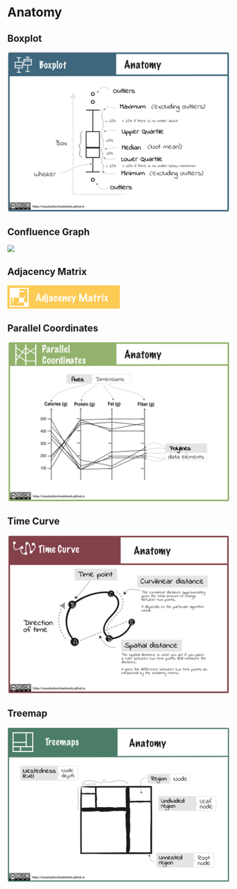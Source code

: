# Anatomy

## Boxplot
[![](./figures/anatomy/boxplot.png)](pdfs/boxplots_anatomy.pdf)

## Confluence Graph
[![](http://visualizationcheatsheets.github.io/figures/anatomy/confluence.png)](pdfs/confluence_anatomy.pdf)


## Adjacency Matrix
[![](figures/anatomy/matrix.png)](pdfs/matrix_anatomy.pdf)


## Parallel Coordinates
[![](figures/anatomy/pcp.png)](pdfs/pcp_anatomy.pdf)


## Time Curve
[![](figures/anatomy/timecurve.png)](pdfs/timecurve_anatomy.pdf)


## Treemap
[![](figures/anatomy/treemap.png)](pdfs/treemap_anatomy.pdf)
